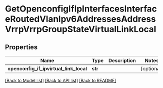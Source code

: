 # GetOpenconfigIfIpInterfacesInterfaceRoutedVlanIpv6AddressesAddressVrrpVrrpGroupStateVirtualLinkLocal

## Properties
Name | Type | Description | Notes
------------ | ------------- | ------------- | -------------
**openconfig_if_ipvirtual_link_local** | **str** |  | [optional] 

[[Back to Model list]](../README.md#documentation-for-models) [[Back to API list]](../README.md#documentation-for-api-endpoints) [[Back to README]](../README.md)


